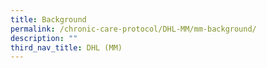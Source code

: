 ```yaml
---
title: Background
permalink: /chronic-care-protocol/DHL-MM/mm-background/
description: ""
third_nav_title: DHL (MM)
---
```

